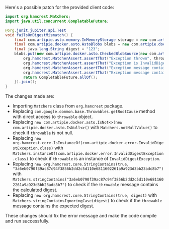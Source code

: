 Here's a possible patch for the provided client code:

```java
import org.hamcrest.Matchers;
import java.util.concurrent.CompletableFuture;

@org.junit.jupiter.api.Test
void failsOnDigestMismatch() {
    final com.artipie.asto.memory.InMemoryStorage storage = new com.artipie.asto.memory.InMemoryStorage();
    final com.artipie.docker.asto.AstoBlobs blobs = new com.artipie.docker.asto.AstoBlobs(storage, new com.artipie.docker.asto.DefaultLayout(), new com.artipie.docker.RepoName.Simple("any"));
    final java.lang.String digest = "123";
    blobs.put(new com.artipie.docker.asto.CheckedBlobSource(new com.artipie.asto.Content.From("data".getBytes()), new com.artipie.docker.Digest.Sha256(digest))).toCompletableFuture().handle(( blob, throwable) -> {
        org.hamcrest.MatcherAssert.assertThat("Exception thrown", throwable, Matchers.notNullValue());
        org.hamcrest.MatcherAssert.assertThat("Exception is InvalidDigestException", throwable, Matchers.instanceOf(com.artipie.docker.error.InvalidDigestException.class));
        org.hamcrest.MatcherAssert.assertThat("Exception message contains calculated digest", throwable.getMessage(), Matchers.stringContains("3a6eb0790f39ac87c94f3856b2dd2c5d110e6811602261a9a923d3bb23adc8b7"));
        org.hamcrest.MatcherAssert.assertThat("Exception message contains expected digest", throwable.getMessage(), Matchers.stringContainsIgnoringCase(digest));
        return CompletableFuture.allOf();
    }).join();
}
```

The changes made are:

* Importing `Matchers` class from `org.hamcrest` package.
* Replacing `com.google.common.base.Throwables.getRootCause` method with direct access to `throwable` object.
* Replacing `new com.artipie.docker.asto.IsNot<>(new com.artipie.docker.asto.IsNull<>()` with `Matchers.notNullValue()` to check if `throwable` is not null.
* Replacing `new org.hamcrest.core.IsInstanceOf(com.artipie.docker.error.InvalidDigestException.class)` with `Matchers.instanceOf(com.artipie.docker.error.InvalidDigestException.class)` to check if `throwable` is an instance of `InvalidDigestException`.
* Replacing `new org.hamcrest.core.StringContains(true, "3a6eb0790f39ac87c94f3856b2dd2c5d110e6811602261a9a923d3bb23adc8b7")` with `Matchers.stringContains("3a6eb0790f39ac87c94f3856b2dd2c5d110e6811602261a9a923d3bb23adc8b7")` to check if the `throwable` message contains the calculated digest.
* Replacing `new org.hamcrest.core.StringContains(true, digest)` with `Matchers.stringContainsIgnoringCase(digest)` to check if the `throwable` message contains the expected digest.

These changes should fix the error message and make the code compile and run successfully.